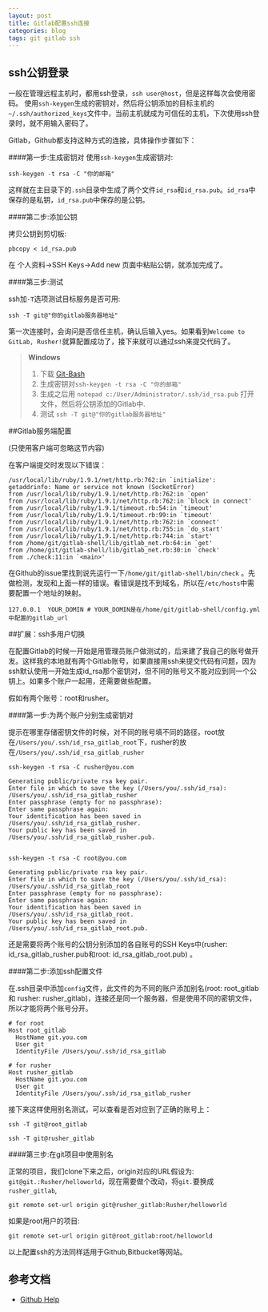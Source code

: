 ```yaml
---
layout: post
title: Gitlab配置ssh连接
categories: blog
tags: git gitlab ssh
---
```



## ssh公钥登录

一般在管理远程主机时，都用ssh登录，`ssh user@host`，但是这样每次会使用密码。 使用`ssh-keygen`生成的密钥对，然后将公钥添加的目标主机的`~/.ssh/authorized_keys`文件中，当前主机就成为可信任的主机，下次使用ssh登录时，就不用输入密码了。

Gitlab，Github都支持这种方式的连接，具体操作步骤如下：

####第一步:生成密钥对
使用`ssh-keygen`生成密钥对:

	ssh-keygen -t rsa -C "你的邮箱"

这样就在主目录下的`.ssh`目录中生成了两个文件`id_rsa`和`id_rsa.pub`。`id_rsa`中保存的是私钥，`id_rsa.pub`中保存的是公钥。

####第二步:添加公钥

拷贝公钥到剪切板:

	pbcopy < id_rsa.pub
	
在 个人资料->SSH Keys->Add new 页面中粘贴公钥，就添加完成了。

####第三步:测试

ssh加`-T`选项测试目标服务是否可用:

	ssh -T git@"你的gitlab服务器地址"
	
第一次连接时，会询问是否信任主机，确认后输入yes。如果看到`Welcome to GitLab, Rusher!`就算配置成功了，接下来就可以通过ssh来提交代码了。

>   **Windows** 
>   
>   1. 下载 [Git-Bash](https://code.google.com/p/msysgit/downloads/detail?name=Git-1.8.3-preview20130601.exe&can=2&q=full+installer+official+git )
>   2. 生成密钥对`ssh-keygen -t rsa -C "你的邮箱"`
>   3. 生成之后用 `notepad c:/User/Administrator/.ssh/id_rsa.pub` 打开文件，然后将公钥添加的Gitlab中.
>   4. 测试 `ssh -T git@"你的gitlab服务器地址"`

##Gitlab服务端配置

(只使用客户端可忽略这节内容)

在客户端提交时发现以下错误：

	/usr/local/lib/ruby/1.9.1/net/http.rb:762:in `initialize': getaddrinfo: Name or service not known (SocketError)
	from /usr/local/lib/ruby/1.9.1/net/http.rb:762:in `open'
	from /usr/local/lib/ruby/1.9.1/net/http.rb:762:in `block in connect'
	from /usr/local/lib/ruby/1.9.1/timeout.rb:54:in `timeout'
	from /usr/local/lib/ruby/1.9.1/timeout.rb:99:in `timeout'
	from /usr/local/lib/ruby/1.9.1/net/http.rb:762:in `connect'
	from /usr/local/lib/ruby/1.9.1/net/http.rb:755:in `do_start'
	from /usr/local/lib/ruby/1.9.1/net/http.rb:744:in `start'
	from /home/git/gitlab-shell/lib/gitlab_net.rb:64:in `get'
	from /home/git/gitlab-shell/lib/gitlab_net.rb:30:in `check'
	from ./check:11:in `<main>'
	

在Github的issue里找到说先运行一下`/home/git/gitlab-shell/bin/check` 。先做检测，发现和上面一样的错误。看错误是找不到域名，所以在`/etc/hosts`中需要配置一个地址的映射。

	127.0.0.1  YOUR_DOMIN # YOUR_DOMIN是在/home/git/gitlab-shell/config.yml中配置的gitlab_url
	
##扩展：ssh多用户切换

在配置Gitlab的时候一开始是用管理员账户做测试的，后来建了我自己的账号做开发。这样我的本地就有两个Gitlab账号，如果直接用ssh来提交代码有问题，因为ssh默认使用一开始生成id_rsa那个密钥对，但不同的账号又不能对应到同一个公钥上。如果多个账户一起用，还需要做些配置。

假如有两个账号：root和rusher。

####第一步:为两个账户分别生成密钥对

提示在哪里存储密钥文件的时候，对不同的账号填不同的路径，root放在`/Users/you/.ssh/id_rsa_gitlab_root`下，rusher的放在`/Users/you/.ssh/id_rsa_gitlab_rusher`

	ssh-keygen -t rsa -C rusher@you.com
	
	Generating public/private rsa key pair.
	Enter file in which to save the key (/Users/you/.ssh/id_rsa): /Users/you/.ssh/id_rsa_gitlab_rusher
	Enter passphrase (empty for no passphrase): 
	Enter same passphrase again: 
	Your identification has been saved in /Users/you/.ssh/id_rsa_gitlab_rusher.
	Your public key has been saved in /Users/you/.ssh/id_rsa_gitlab_rusher.pub.


	ssh-keygen -t rsa -C root@you.com
	
	Generating public/private rsa key pair.
	Enter file in which to save the key (/Users/you/.ssh/id_rsa): /Users/you/.ssh/id_rsa_gitlab_root
	Enter passphrase (empty for no passphrase): 
	Enter same passphrase again: 
	Your identification has been saved in /Users/you/.ssh/id_rsa_gitlab_root.
	Your public key has been saved in /Users/you/.ssh/id_rsa_gitlab_root.pub.
	
还是需要将两个账号的公钥分别添加的各自账号的SSH Keys中(rusher: id_rsa_gitlab_rusher.pub和root: id_rsa_gitlab_root.pub) 。

####第二步:添加ssh配置文件

在.ssh目录中添加`config`文件，此文件的为不同的账户添加别名(root: root_gitlab 和 rusher: rusher_gitlab)，连接还是同一个服务器，但是使用不同的密钥文件，所以才能将两个账号分开。

	# for root 
	Host root_gitlab
	  HostName git.you.com
	  User git
	  IdentityFile /Users/you/.ssh/id_rsa_gitlab
	
	# for rusher
	Host rusher_gitlab
	  HostName git.you.com
	  User git
	  IdentityFile /Users/you/.ssh/id_rsa_gitlab_rusher
	  
接下来这样使用别名测试，可以查看是否对应到了正确的账号上：

	ssh -T git@root_gitlab 
	
	ssh -T git@rusher_gitlab

####第三步:在git项目中使用别名

正常的项目，我们clone下来之后，origin对应的URL假设为: `git@git.:Rusher/helloworld`，现在需要做个改动，将`git.`要换成`rusher_gitlab`,
	
	git remote set-url origin git@rusher_gitlab:Rusher/helloworld
	
如果是root用户的项目:

	git remote set-url origin git@root_gitlab:root/helloworld
	
	
	
以上配置ssh的方法同样适用于Github,Bitbucket等网站。

## 参考文档

* [Github Help](https://help.github.com/articles/generating-ssh-keys)
